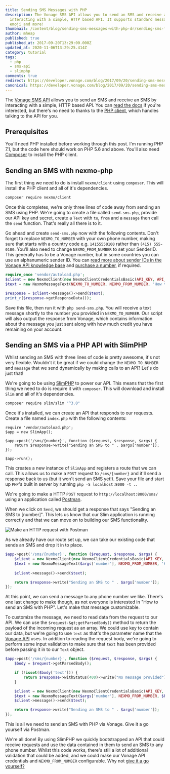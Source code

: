 ```yaml
---
title: Sending SMS Messages with PHP
description: The Vonage SMS API allows you to send an SMS and receive an SMS by
  interacting with a simple, HTTP based API. It supports standard messages,
  emoji and more!
thumbnail: /content/blog/sending-sms-messages-with-php-dr/sending-sms-featured.png
author: mheap
published: true
published_at: 2017-09-20T13:29:00.000Z
updated_at: 2020-11-06T13:29:25.414Z
category: tutorial
tags:
  - php
  - sms-api
  - slimphp
comments: true
redirect: https://developer.vonage.com/blog/2017/09/20/sending-sms-messages-with-php-dr
canonical: https://developer.vonage.com/blog/2017/09/20/sending-sms-messages-with-php-dr
---
```

The [Vonage SMS API](https://developer.nexmo.com/api/sms) allows you to send an SMS and receive an SMS by interacting with a simple, HTTP based API. You can [read the docs](https://docs.nexmo.com/messaging/sms-api/api-reference) if you're interested, but there's no need to thanks to the [PHP client](https://github.com/Nexmo/nexmo-php), which handles talking to the API for you.

## Prerequisites

You'll need PHP installed before working through this post. I'm running PHP 7.1, but the code here should work on PHP 5.6 and above. You'll also need [Composer](https://getcomposer.org/) to install the PHP client.

<sign-up number></sign-up>

## Sending an SMS with nexmo-php

The first thing we need to do is install `nexmo/client` using `composer`. This will install the PHP client and all of it's dependencies.

```bash
composer require nexmo/client
```

Once this completes, we're only three lines of code away from sending an SMS using PHP. We're going to create a file called `send-sms.php`, provide our API key and secret, create a `Text` with `to`, `from` and a `message` then call the `send` function. That's really all there is to it.

Go ahead and create `send-sms.php` now with the following contents. Don't forget to replace `NEXMO_TO_NUMBER` with your own phone number, making sure that starts with a country code e.g. `14155550100` rather than `(415) 555-0100`. You'll also need to change `NEXMO_FROM_NUMBER` to set your SenderID. This generally has to be a Vonage number, but in some countries you can use an alphanumeric sender ID. You can [read more about sender IDs in the Vonage API knowledge base](https://help.nexmo.com/hc/en-us/articles/204014573-Can-I-Change-the-Sender-ID-for-Nexmo-Outbound-SMS-) and [purchase a number](https://dashboard.nexmo.com/buy-numbers), if required.

```php
require_once 'vendor/autoload.php'; 
$client = new NexmoClient(new NexmoClientCredentialsBasic(API_KEY, API_SECRET)); 
$text = new NexmoMessageText(NEXMO_TO_NUMBER, NEXMO_FROM_NUMBER, 'How to send an SMS with PHP'); 

$response = $client->message()->send($text);
print_r($response->getResponseData());
```

Save this file, then run it with `php send-sms.php`. You will receive a text message shortly to the number you provided in `NEXMO_TO_NUMBER`. Our script will also output the response from Vonage, which contains information about the message you just sent along with how much credit you have remaining on your account.

## Sending an SMS via a PHP API with SlimPHP

Whilst sending an SMS with three lines of code is pretty awesome, it's not very flexible. Wouldn't it be great if we could change the `NEXMO_TO_NUMBER` and `message` that we send dynamically by making calls to an API? Let's do just that!

We're going to be using [SlimPHP](https://www.slimframework.com/) to power our API. This means that the first thing we need to do is require it with `composer`. This will download and install `Slim` and all of it's dependencies.

```bash
composer require slim/slim "^3.0"
```

Once it's installed, we can create an API that responds to our requests. Create a file named `index.php` with the following contents:

```
require 'vendor/autoload.php'; 
$app = new SlimApp(); 

$app->post('/sms/{number}', function ($request, $response, $args) {
    return $response->write("Sending an SMS to " . $args['number']);
});

$app->run();
```

This creates a new instance of `SlimApp` and registers a route that we can call. This allows us to make a `POST` request to `/sms/{number}` and it'll send a response back to us (but it won't send an SMS yet!). Save your file and start up `PHP`'s built in server by running `php -S localhost:8000 -t .`.

We're going to make a HTTP `POST` request to `http://localhost:8000/sms/` using an application called [Postman](https://www.getpostman.com/).

When we click on `Send`, we should get a response that says "Sending an SMS to [number]". This lets us know that our Slim application is running correctly and that we can move on to building our SMS functionality.

![Make an HTTP request with Postman](/content/blog/sending-sms-messages-with-php-dr/send-sms-postman.gif)

As we already have our route set up, we can take our existing code that sends an SMS and drop it in to place.

```php
$app->post('/sms/{number}', function ($request, $response, $args) {
    $client = new NexmoClient(new NexmoClientCredentialsBasic(API_KEY, API_SECRET));
    $text = new NexmoMessageText($args['number'], NEXMO_FROM_NUMBER, 'How to send an SMS with PHP');
    
    $client->message()->send($text);

    return $response->write("Sending an SMS to " . $args['number']);
});
```

At this point, we can send a message to any phone number we like. There's one last change to make though, as not everyone is interested in "How to send an SMS with PHP". Let's make that message customizable.

To customize the message, we need to read data from the request to our API. We can use the `$request-&gt;getParsedBody()` method to return the payload of the incoming request as an array. We could use key to contain our data, but we're going to use `text` as that's the parameter name that the [Vonage API](https://developer.nexmo.com/api/sms) uses. In addition to reading the request body, we're going to perform some input validation to make sure that `text` has been provided before passing it in to our `Text` object.

```php
$app->post('/sms/{number}', function ($request, $response, $args) {
    $body = $request->getParsedBody();

    if (!isset($body['text'])) {
        return $response->withStatus(400)->write("No message provided");
    }

    $client = new NexmoClient(new NexmoClientCredentialsBasic(API_KEY, API_SECRET));
    $text = new NexmoMessageText($args['number'], NEXMO_FROM_NUMBER, $body['text']);
    $client->message()->send($text);

    return $response->write("Sending an SMS to " . $args['number']);
});
```

This is all we need to send an SMS with PHP via Vonage. Give it a go yourself via Postman.

We're all done! By using SlimPHP we quickly bootstrapped an API that could receive requests and use the data contained in them to send an SMS to any phone number. Whilst this code works, there's still a lot of additional validation that could be added, and we could make our Vonage API credentials and `NEXMO_FROM_NUMBER` configurable. Why not [give it a go yourself?](https://github.com/nexmo-community/nexmo-php-quickstart/tree/master/sms/send-with-slim)

<script type="text/javascript" async src="https://platform.twitter.com/widgets.js"></script>

<script>
window.addEventListener('load', function() {
  var codeEls = document.querySelectorAll('code');
  [].forEach.call(codeEls, function(el) {
    el.setAttribute('style', 'font: normal 10pt Consolas, Monaco, monospace; color: #a31515;');
  });
});
</script>